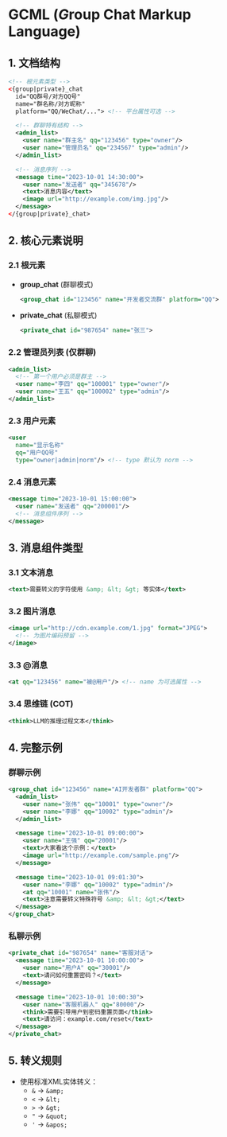 # GCML (*G*roup **C**hat **M**arkup **L**anguage)

## 1. 文档结构
```xml
<!-- 根元素类型 -->
<{group|private}_chat 
  id="QQ群号/对方QQ号" 
  name="群名称/对方昵称" 
  platform="QQ/WeChat/..."> <!-- 平台属性可选 -->

  <!-- 群聊特有结构 -->
  <admin_list>
    <user name="群主名" qq="123456" type="owner"/>
    <user name="管理员名" qq="234567" type="admin"/>
  </admin_list>

  <!-- 消息序列 -->
  <message time="2023-10-01 14:30:00">
    <user name="发送者" qq="345678"/>
    <text>消息内容</text>
    <image url="http://example.com/img.jpg"/>
  </message>
</{group|private}_chat>
```

## 2. 核心元素说明

### 2.1 根元素
- **group_chat** (群聊模式)
  ```xml
  <group_chat id="123456" name="开发者交流群" platform="QQ">
  ```
  
- **private_chat** (私聊模式)
  ```xml
  <private_chat id="987654" name="张三">
  ```

### 2.2 管理员列表 (仅群聊)
```xml
<admin_list>
  <!-- 第一个用户必须是群主 -->
  <user name="李四" qq="100001" type="owner"/>
  <user name="王五" qq="100002" type="admin"/>
</admin_list>
```

### 2.3 用户元素
```xml
<user 
  name="显示名称" 
  qq="用户QQ号" 
  type="owner|admin|norm"/> <!-- type 默认为 norm -->
```

### 2.4 消息元素
```xml
<message time="2023-10-01 15:00:00">
  <user name="发送者" qq="200001"/>
  <!-- 消息组件序列 -->
</message>
```

## 3. 消息组件类型

### 3.1 文本消息
```xml
<text>需要转义的字符使用 &amp; &lt; &gt; 等实体</text>
```

### 3.2 图片消息
```xml
<image url="http://cdn.example.com/1.jpg" format="JPEG">
  <!-- 为图片编码预留 -->
</image>
```

### 3.3 @消息
```xml
<at qq="123456" name="被@用户"/> <!-- name 为可选属性 -->
```

### 3.4 思维链 (COT)
```xml
<think>LLM的推理过程文本</think>
```

## 4. 完整示例

### 群聊示例
```xml
<group_chat id="123456" name="AI开发者群" platform="QQ">
  <admin_list>
    <user name="张伟" qq="10001" type="owner"/>
    <user name="李娜" qq="10002" type="admin"/>
  </admin_list>

  <message time="2023-10-01 09:00:00">
    <user name="王强" qq="20001"/>
    <text>大家看这个示例：</text>
    <image url="http://example.com/sample.png"/>
  </message>

  <message time="2023-10-01 09:01:30">
    <user name="李娜" qq="10002" type="admin"/>
    <at qq="10001" name="张伟"/>
    <text>注意需要转义特殊符号 &amp; &lt; &gt;</text>
  </message>
</group_chat>
```

### 私聊示例
```xml
<private_chat id="987654" name="客服对话">
  <message time="2023-10-01 10:00:00">
    <user name="用户A" qq="30001"/>
    <text>请问如何重置密码？</text>
  </message>

  <message time="2023-10-01 10:00:30">
    <user name="客服机器人" qq="80000"/>
    <think>需要引导用户到密码重置页面</think>
    <text>请访问：example.com/reset</text>
  </message>
</private_chat>
```

## 5. 转义规则
- 使用标准XML实体转义：
  - `&` → `&amp;`
  - `<` → `&lt;`
  - `>` → `&gt;`
  - `"` → `&quot;`
  - `'` → `&apos;`

